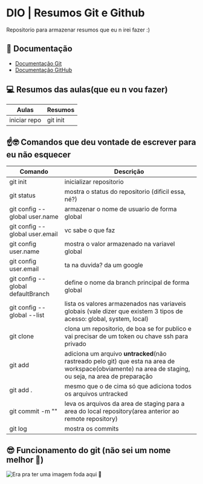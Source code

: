# DIO | Resumos Git e Github

Repositorio para armazenar resumos que eu n irei fazer :)

## 📘 Documentação 
- [Documentação Git](https://git-scm.com/doc)
- [Documentação GitHub](https://docs.github.com/pt)

## 💻 Resumos das aulas(que eu n vou fazer)
| Aulas | Resumos|
|-------|--------|
| iniciar repo | git init |

## ☝️🤓 Comandos que deu vontade de escrever para eu não esquecer
| Comando | Descrição |
|-------- | --------- |
| git init | inicializar repositorio |
| git status | mostra o status do repositorio (dificil essa, né?)|
| git config --global user.name <name> | armazenar o nome de usuario de forma global|
|git config --global user.email <email> | vc sabe o que faz|
| git config user.name | mostra o valor armazenado na variavel global|
| git config user.email | ta na duvida? da um google |
| git config --global defaultBranch <name>| define o nome da branch principal de forma global |
| git config --global --list | lista os valores armazenados nas variaveis globais (vale dizer que existem 3 tipos de acesso: global, system, local) |
| git clone <URL> | clona um repositorio, de boa se for publico e vai precisar de um token ou chave ssh para privado|
| git add <nome arquivo> | adiciona um arquivo **untracked**(não rastreado pelo git) que esta na area de workspace(obviamente) na area de staging, ou seja, na area de preparação |
| git add . | mesmo que o de cima só que adiciona todos os arquivos untracked |
| git commit -m "<mesagem>" | leva os arquivos da area de staging para a area do local repository(area anterior ao remote repository)|
| git log | mostra os commits |

## 😎 Funcionamento do git (não sei um nome melhor 🐯)

![Era pra ter uma imagem foda aqui 🫤]()
